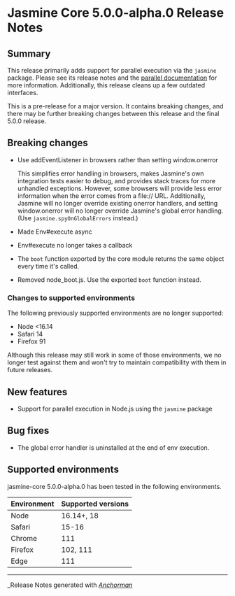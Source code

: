 # Jasmine Core 5.0.0-alpha.0 Release Notes

## Summary

This release primarily adds support for parallel execution via the `jasmine`
package. Please see its release notes and the 
[parallel documentation](https://jasmine.github.io/tutorials/running_specs_in_parallel)
for more information. Additionally, this release cleans up a few outdated
interfaces.

This is a pre-release for a major version. It contains breaking changes, and
there may be further breaking changes between this release and the final 5.0.0
release.

## Breaking changes

* Use addEventListener in browsers rather than setting window.onerror

  This simplifies error handling in browsers, makes Jasmine's own integration
  tests easier to debug, and provides stack traces for more unhandled
  exceptions. However, some browsers will provide less error information when
  the error comes from a file:// URL. Additionally, Jasmine will no longer
  override existing onerror handlers, and setting window.onerror will no longer
  override Jasmine's global error handling. (Use `jasmine.spyOnGlobalErrors`
  instead.)

* Made Env#execute async
* Env#execute no longer takes a callback
* The `boot` function exported by the core module returns the same object
  every time it's called.
* Removed node_boot.js. Use the exported `boot` function instead.

### Changes to supported environments

The following previously supported environments are no longer supported:

* Node <16.14
* Safari 14
* Firefox 91

Although this release may still work in some of those environments, we no
longer test against them and won't try to maintain compatibility with them in
future releases.

## New features

* Support for parallel execution in Node.js using the `jasmine` package

## Bug fixes

* The global error handler is uninstalled at the end of env execution.

## Supported environments

jasmine-core 5.0.0-alpha.0 has been tested in the following environments.

| Environment       | Supported versions |
|-------------------|--------------------|
| Node              | 16.14+,         18 |
| Safari            | 15-16              |
| Chrome            | 111                |
| Firefox           | 102, 111           |
| Edge              | 111                |


------

_Release Notes generated with _[Anchorman](http://github.com/infews/anchorman)_
